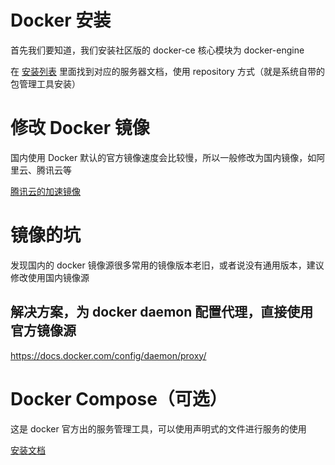 # Docker 安装

首先我们要知道，我们安装社区版的 docker-ce 核心模块为 docker-engine

在 [安装列表](https://docs.docker.com/engine/install/) 里面找到对应的服务器文档，使用 repository 方式（就是系统自带的包管理工具安装）

# 修改 Docker 镜像

国内使用 Docker 默认的官方镜像速度会比较慢，所以一般修改为国内镜像，如阿里云、腾讯云等

[腾讯云的加速镜像](https://cloud.tencent.com/document/product/1207/45596)

# 镜像的坑

发现国内的 docker 镜像源很多常用的镜像版本老旧，或者说没有通用版本，建议修改使用国内镜像源

## 解决方案，为 docker daemon 配置代理，直接使用官方镜像源

https://docs.docker.com/config/daemon/proxy/

# Docker Compose（可选）

这是 docker 官方出的服务管理工具，可以使用声明式的文件进行服务的使用

[安装文档](https://docs.docker.com/compose/install/)